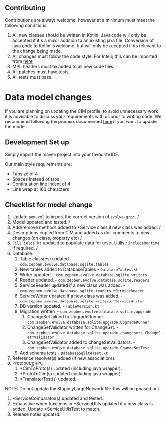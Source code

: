 ## Contributing ##

Contributions are always welcome, however at a minimum must meet the following conditions:

1. All new classes should be written in Kotlin. Java code will only be accepted if it's a minor addition to an existing
   java file. Conversion of java code to Kotlin is welcome, but will only be accepted if its relevant to the change being made.
1. All changes must follow the code style. For Intellij this can be imported from [here](TODO)
1. MPL headers must be added to all new code files.
1. All patches must have tests.
1. All tests must pass.

# Data model changes #

If you are planning on updating the CIM profile, to avoid unnecessary work it is advisable to discuss your requirements
with us prior to writing code. We recommend following the process documented [here](TODO) if you want to update the model.

## Development Set up ##

Simply import the maven project into your favourite IDE.

Our main style requirements are:
- Tabsize of 4
- Spaces instead of tabs
- Continuation line indent of 4
- Line wrap at 160 characters

## Checklist for model change ##

1. Update `pom.xml` to import the correct version of `evolve-grpc`. /
1. Model updated and tested. /
1. Add/remove methods added to *Service class if new class was added. /
1. Descriptions copied from CIM and added as doc comments to new changes (on class, property etc) /
1. `FillFields.kt` updated to populate data for tests. Utilise `includeRuntime` if required. /
1. Database:
    1. Table class(es) updated. - `com.zepben.evolve.database.sqlite.tables`
    1. New tables added to DatabaseTables - `DatabaseTables.kt`
    1. Writer updated. - `com.zepben.evolve.database.sqlite.writers`
    1. Reader updated. - `com.zepben.evolve.database.sqlite.readers`
    1. ServiceReader updated if a new class was added. - `com.zepben.evolve.database.sqlite.readers.*ServiceReader`
    1. ServiceWriter updated if a new class was added. - `com.zepben.evolve.database.sqlite.writers.*ServiceWriter`
    1. DB version updated. - `TableVersion.kt`
    1. Migration written. - `com.zepben.evolve.database.sqlite.upgrade`
        1. ChangeSet added to UpgradeRunner. - `com.zepben.evolve.database.sqlite.upgrade.UpgradeRunner`
        1. ChangeSetValidator written for ChangeSet. - `com.zepben.evolve.database.sqlite.upgrade.changesets.ChangeSet*Validator`
        1. ChangeSetValidator added to changeSetValidators. - `com.zepben.evolve.database.sqlite.upgrade.ChangeSetTest`
    1. Add schema tests - `DatabaseSqliteTest.kt`
1. Reference resolver(s) added (if new associations).
1. Protobuf/gRPC
    1. *CimToProto(s) updated (including java wrapper).
    1. *ProtoToCim(s) updated (including java wrapper).
    1. *TranslatorTest(s) updated.

NOTE: Do not update the StupidlyLargeNetwork file, this will be phased out.

1. *ServiceComparator(s) updated and tested.
1. Exhaustive when functions in *ServiceUtils updated if a new class is added. Update *ServiceUtilsTest to match.
1. Release notes updated.
